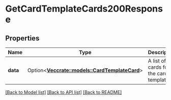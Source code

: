 # GetCardTemplateCards200Response

## Properties

Name | Type | Description | Notes
------------ | ------------- | ------------- | -------------
**data** | Option<[**Vec<crate::models::CardTemplateCard>**](CardTemplateCard.md)> | A list of cards for the card template. | [optional]

[[Back to Model list]](../README.md#documentation-for-models) [[Back to API list]](../README.md#documentation-for-api-endpoints) [[Back to README]](../README.md)


